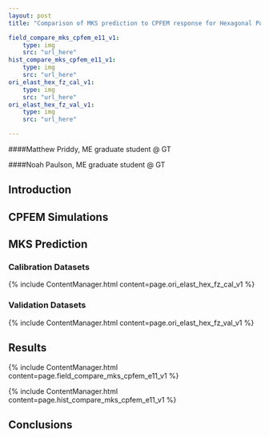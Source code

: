 ```yaml
---
layout: post
title: "Comparison of MKS prediction to CPFEM response for Hexagonal Polycrystals"

field_compare_mks_cpfem_e11_v1:
	type: img
	src: "url_here"
hist_compare_mks_cpfem_e11_v1:
	type: img
	src: "url_here"
ori_elast_hex_fz_cal_v1:
	type: img
	src: "url_here"
ori_elast_hex_fz_val_v1:
	type: img
	src: "url_here"

---
```


####Matthew Priddy, ME graduate student @ GT

####Noah Paulson, ME graduate student @ GT

## Introduction

## CPFEM Simulations

## MKS Prediction

### Calibration Datasets

{% include ContentManager.html content=page.ori_elast_hex_fz_cal_v1 %}

### Validation Datasets

{% include ContentManager.html content=page.ori_elast_hex_fz_val_v1 %}

## Results

{% include ContentManager.html content=page.field_compare_mks_cpfem_e11_v1 %}

{% include ContentManager.html content=page.hist_compare_mks_cpfem_e11_v1 %}


## Conclusions